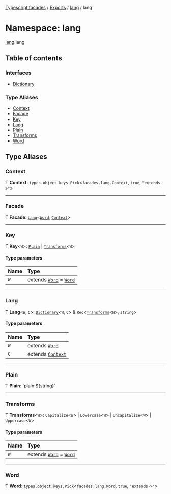 [Typescript facades](../index.md) / [Exports](../modules.md) / [lang](lang.md) / lang

# Namespace: lang

[lang](lang.md).lang

## Table of contents

### Interfaces

- [Dictionary](../interfaces/lang.lang.Dictionary.md)

### Type Aliases

- [Context](lang.lang.md#context)
- [Facade](lang.lang.md#facade)
- [Key](lang.lang.md#key)
- [Lang](lang.lang.md#lang)
- [Plain](lang.lang.md#plain)
- [Transforms](lang.lang.md#transforms)
- [Word](lang.lang.md#word)

## Type Aliases

### Context

Ƭ **Context**: `types.object.keys.Pick`<`facades.lang.Context`, ``true``, ``"extends->"``\>

___

### Facade

Ƭ **Facade**: [`Lang`](lang.lang.md#lang)<[`Word`](lang.lang.md#word), [`Context`](lang.lang.md#context)\>

___

### Key

Ƭ **Key**<`W`\>: [`Plain`](lang.lang.md#plain) \| [`Transforms`](lang.lang.md#transforms)<`W`\>

#### Type parameters

| Name | Type |
| :------ | :------ |
| `W` | extends [`Word`](lang.lang.md#word) = [`Word`](lang.lang.md#word) |

___

### Lang

Ƭ **Lang**<`W`, `C`\>: [`Dictionary`](../interfaces/lang.lang.Dictionary.md)<`W`, `C`\> & `Rec`<[`Transforms`](lang.lang.md#transforms)<`W`\>, `string`\>

#### Type parameters

| Name | Type |
| :------ | :------ |
| `W` | extends [`Word`](lang.lang.md#word) |
| `C` | extends [`Context`](lang.lang.md#context) |

___

### Plain

Ƭ **Plain**: \`plain:${string}\`

___

### Transforms

Ƭ **Transforms**<`W`\>: `Capitalize`<`W`\> \| `Lowercase`<`W`\> \| `Uncapitalize`<`W`\> \| `Uppercase`<`W`\>

#### Type parameters

| Name | Type |
| :------ | :------ |
| `W` | extends [`Word`](lang.lang.md#word) = [`Word`](lang.lang.md#word) |

___

### Word

Ƭ **Word**: `types.object.keys.Pick`<`facades.lang.Word`, ``true``, ``"extends->"``\>
